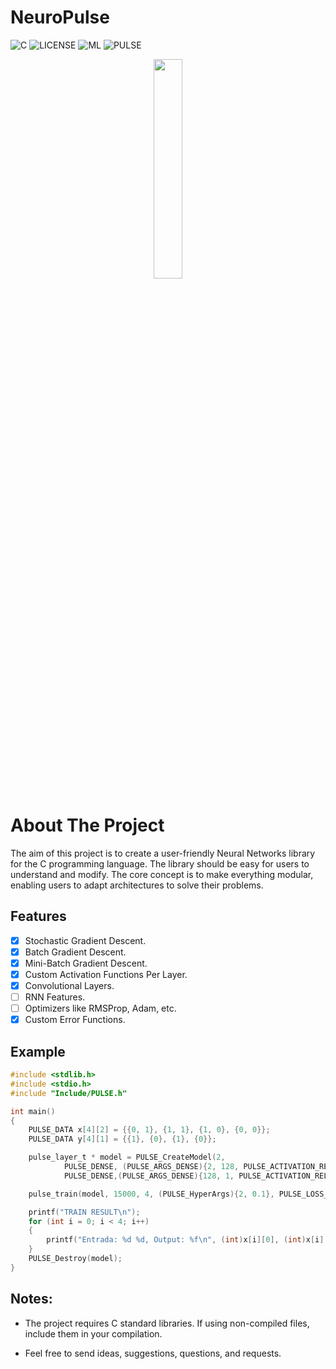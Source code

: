 # NeuroPulse

![C](https://badgen.net/badge/MADE-WITH/C)
![LICENSE](https://badgen.net/badge/LICENSE/MIT/green)
![ML](https://badgen.net/badge/ML/Machine-Learning/red)
![PULSE](https://badgen.net/badge/Learn%20in%20a/PULSE⚡/yellow)


<div align="center">
<img width="30%" src="https://github.com/IltonPfleger/NeuroPulse/blob/main/preview.gif">
</div>

# About The Project

The aim of this project is to create a user-friendly Neural Networks library for the C programming language. The library should be easy for users to understand and modify. The core concept is to make everything modular, enabling users to adapt architectures to solve their problems. 

## Features
* [x] Stochastic Gradient Descent.
* [x] Batch Gradient Descent.
* [x] Mini-Batch Gradient Descent.
* [x] Custom Activation Functions Per Layer.
* [x] Convolutional Layers.
* [ ] RNN Features.
* [ ] Optimizers like RMSProp, Adam, etc.
* [x] Custom Error Functions.

## Example
```c Xor Problem.
#include <stdlib.h>
#include <stdio.h>
#include "Include/PULSE.h"

int main()
{
	PULSE_DATA x[4][2] = {{0, 1}, {1, 1}, {1, 0}, {0, 0}};
	PULSE_DATA y[4][1] = {{1}, {0}, {1}, {0}};

	pulse_layer_t * model = PULSE_CreateModel(2,
			PULSE_DENSE, (PULSE_ARGS_DENSE){2, 128, PULSE_ACTIVATION_RELU, PULSE_OPTIMIZATION_NONE},
			PULSE_DENSE,(PULSE_ARGS_DENSE){128, 1, PULSE_ACTIVATION_RELU, PULSE_OPTIMIZATION_NONE});

	pulse_train(model, 15000, 4, (PULSE_HyperArgs){2, 0.1}, PULSE_LOSS_MSE, (PULSE_DATA*)x, (PULSE_DATA*)y);

	printf("TRAIN RESULT\n");
	for (int i = 0; i < 4; i++)
	{
		printf("Entrada: %d %d, Output: %f\n", (int)x[i][0], (int)x[i][1], pulse_foward(model, x[i])[0]);
	}
	PULSE_Destroy(model);
}

```
## Notes:
* The project requires C standard libraries. If using non-compiled files, include them in your compilation.

* Feel free to send ideas, suggestions, questions, and requests.
